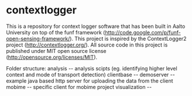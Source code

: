 contextlogger
=============

This is a repository for context logger software that has been built in Aalto University on top of the funf framework (http://code.google.com/p/funf-open-sensing-framework/). This project is inspired by the ContextLogger2 project (http://contextlogger.org/). All source code in this project is published under MIT open source license (http://opensource.org/licenses/MIT).

Folder structure:
analysis -- analysis scipts (eg. identifying higher level context and mode of transport detection)
clientbase -- 
demoserver -- example java based http server for uploading the data from the client
mobime -- specific client for mobime project
visualization -- 
